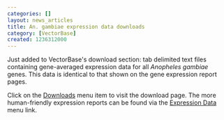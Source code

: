 ```yaml
---
categories: []
layout: news_articles
title: An. gambiae expression data downloads
category: [VectorBase]
created: 1236312000
---
```

Just added to VectorBase's download section: tab delimited text files containing gene-averaged expression data for all <i>Anopheles gambiae</i> genes.  This data is identical to that shown on the gene expression report pages.
<p>
Click on the <a href="/downloads/">Downloads</a> menu item to visit the download page.  The more human-friendly expression reports can be found via the <a href="/ExpressionBrowser/">Expression Data</a> menu link.
